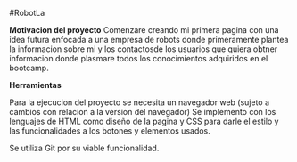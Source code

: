 #RobotLa

**Motivacion del proyecto**
Comenzare creando mi primera pagina con una idea futura enfocada
a una empresa de robots donde primeramente plantea la informacion
sobre mi y los contactosde los usuarios que quiera obtner informacion 
donde plasmare todos los conocimientos adquiridos en el bootcamp. 

**Herramientas**

Para la ejecucion del proyecto se necesita un navegador web  (sujeto a cambios con relacion a la version del navegador)
Se implemento con los lenguajes de HTML como diseño de la pagina y CSS para darle el estilo y las funcionalidades a los botones y elementos usados.

Se utiliza Git por su viable funcionalidad.


